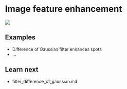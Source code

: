 # Image feature enhancement

<img src='https://g.gravizo.com/svg?
digraph G {
    shift [fontcolor=white,color=white];
    image -> filter -> "enhanced image";
    node [shape=box, color=grey, fontcolor=grey];
    "enhanced image" -> "feature" [label=" aka", style=dashed, color=grey, fontcolor=grey, fontsize=10];
    "feature enhancement" [shape=box, color=grey, fontcolor=grey, margin=0.05];
    filter -> "feature enhancement" [label=" aka", style=dashed, color=grey, fontcolor=grey, fontsize=10];   
}
'/>

## Examples

- Difference of Gaussian filter enhances spots
- ...

## Learn next

- filter_difference_of_gaussian.md
